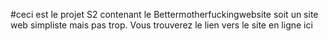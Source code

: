 #ceci est le projet S2 contenant le Bettermotherfuckingwebsite soit un site web simpliste mais pas trop. Vous trouverez le lien vers le site en ligne ici 
